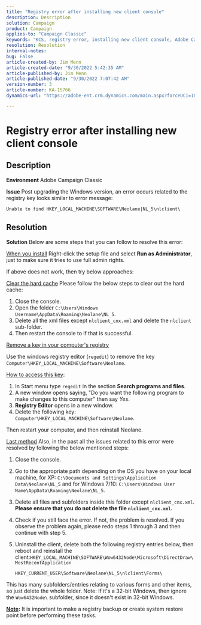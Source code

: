 ```yaml
---
title: "Registry error after installing new client console"
description: Description
solution: Campaign
product: Campaign
applies-to: "Campaign Classic"
keywords: "KCS, registry error, installing new client console, Adobe Campaign Classic, troubleshooting, clear cache, regedit, registry key"
resolution: Resolution
internal-notes: 
bug: False
article-created-by: Jim Menn
article-created-date: "9/30/2022 5:42:35 AM"
article-published-by: Jim Menn
article-published-date: "9/30/2022 7:07:42 AM"
version-number: 3
article-number: KA-15766
dynamics-url: "https://adobe-ent.crm.dynamics.com/main.aspx?forceUCI=1&pagetype=entityrecord&etn=knowledgearticle&id=d210f2ad-8240-ed11-9db1-0022480866ad"

---
```

# Registry error after installing new client console

## Description


<b>Environment</b>
 Adobe Campaign Classic

<b>Issue</b>
 Post upgrading the Windows version, an error occurs related to the registry key looks similar to error message:


```
Unable to find HKEY_LOCAL_MACHINE\SOFTWARE\Neolane|NL_5\nlclient\
```



## Resolution


<b>Solution</b>
Below are some steps that you can follow to resolve this error:

<u>When you install</u>
Right-click the setup file and select <b>Run as Administrator</b>, just to make sure it tries to use full admin rights.

If above does not work, then try below approaches:

<u>Clear the hard cache</u>
Please follow the below steps to clear out the hard cache:

1. Close the console.
2. Open the folder `C:\Users\Windows Username\AppData\Roaming\Neolane\NL_5`.
3. Delete all the xml files except `nlclient_cnx.xml` and delete the `nlclient` sub-folder.
4. Then restart the console to if that is successful.


<u>Remove a key in your computer's registry</u>

Use the windows registry editor (`regedit`) to remove the key `Computer\HKEY_LOCAL_MACHINE\Software\Neolane`.

<u>How to access this key</u>:

1. In Start menu type `regedit` in the section <b>Search programs and files</b>.
2. A new window opens saying, "Do you want the following program to make changes to this computer" then say *Yes*.
3. <b>Registry Editor</b> opens in a new window.
4. Delete the following key: `Computer\HKEY_LOCAL_MACHINE\Software\Neolane`.


Then restart your computer, and then reinstall Neolane.

<u>Last method</u>
Also, in the past all the issues related to this error were resolved by following the below mentioned steps:

1. Close the console.
2. Go to the appropriate path depending on the OS you have on your local machine, for XP: `C:\Documents and Settings\Application Data\Neolane\NL_5` and for Windows 7/10: `C:\Users\Windows User Name\AppData\Roaming\Neolane\NL_5`.
3. Delete all files and subfolders inside this folder except `nlclient_cnx.xml`. <b>Please ensure that you do not delete the file `nlclient_cnx.xml`.</b>
4. Check if you still face the error. If not, the problem is resolved. If you observe the problem again, please redo steps 1 through 3 and then continue with step 5.
5. Uninstall the client, delete both the following registry entries below, then reboot and reinstall the client:`HKEY_LOCAL_MACHINE\SOFTWARE\Wow6432Node\Microsoft\DirectDraw\MostRecentApplication`

    `HKEY_CURRENT_USER\Software\Neolane\NL_5\nlclient\Forms\`


This has many subfolders/entries relating to various forms and other items, so just delete the whole folder.
Note: If it's a 32-bit Windows, then ignore the `Wow6432Node\` subfolder, since it doesn't exist in 32-bit Windows.

<u><b>Note</b></u><b>:</b> It is important to make a registry backup or create system restore point before performing these tasks.
